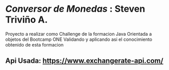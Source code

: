 # *Conversor de Monedas* : Steven Triviño A.

Proyecto a realizar como Challenge de la formacion Java Orientada a objetos del Bootcamp ONE
Validando y aplicando asi el conocimiento obtenido de esta formacion 

## Api Usada: https://www.exchangerate-api.com/

